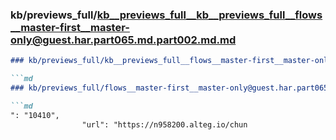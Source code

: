 ### kb/previews_full/kb__previews_full__kb__previews_full__flows__master-first__master-only@guest.har.part065.md.part002.md.md

```md
### kb/previews_full/kb__previews_full__flows__master-first__master-only@guest.har.part065.md.part002.md

```md
### kb/previews_full/flows__master-first__master-only@guest.har.part065.md (part 002)

```md
": "10410",
                "url": "https://n958200.alteg.io/chun
```

```

```

```

